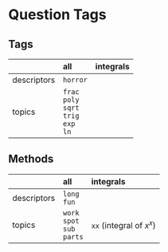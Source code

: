 # Question Tags


## Tags

|             | all | integrals |
| :---------- | :-- | :-------- |
| descriptors | `horror` |
| topics      | `frac`<br>`poly`<br>`sqrt`<br>`trig`<br>`exp`<br>`ln` |


## Methods

|             | all | integrals |
| :---------- | :-- | :-------- |
| descriptors | `long`<br>`fun`
| topics      | `work`<br>`spot`<br>`sub`<br>`parts` | `xx` (integral of $x^x$) |
